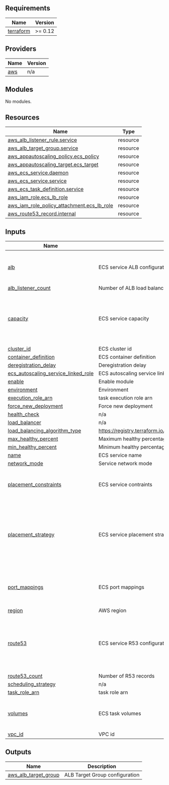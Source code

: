 ## Requirements

| Name | Version |
|------|---------|
| <a name="requirement_terraform"></a> [terraform](#requirement\_terraform) | >= 0.12 |

## Providers

| Name | Version |
|------|---------|
| <a name="provider_aws"></a> [aws](#provider\_aws) | n/a |

## Modules

No modules.

## Resources

| Name | Type |
|------|------|
| [aws_alb_listener_rule.service](https://registry.terraform.io/providers/hashicorp/aws/latest/docs/resources/alb_listener_rule) | resource |
| [aws_alb_target_group.service](https://registry.terraform.io/providers/hashicorp/aws/latest/docs/resources/alb_target_group) | resource |
| [aws_appautoscaling_policy.ecs_policy](https://registry.terraform.io/providers/hashicorp/aws/latest/docs/resources/appautoscaling_policy) | resource |
| [aws_appautoscaling_target.ecs_target](https://registry.terraform.io/providers/hashicorp/aws/latest/docs/resources/appautoscaling_target) | resource |
| [aws_ecs_service.daemon](https://registry.terraform.io/providers/hashicorp/aws/latest/docs/resources/ecs_service) | resource |
| [aws_ecs_service.service](https://registry.terraform.io/providers/hashicorp/aws/latest/docs/resources/ecs_service) | resource |
| [aws_ecs_task_definition.service](https://registry.terraform.io/providers/hashicorp/aws/latest/docs/resources/ecs_task_definition) | resource |
| [aws_iam_role.ecs_lb_role](https://registry.terraform.io/providers/hashicorp/aws/latest/docs/resources/iam_role) | resource |
| [aws_iam_role_policy_attachment.ecs_lb_role](https://registry.terraform.io/providers/hashicorp/aws/latest/docs/resources/iam_role_policy_attachment) | resource |
| [aws_route53_record.internal](https://registry.terraform.io/providers/hashicorp/aws/latest/docs/resources/route53_record) | resource |

## Inputs

| Name | Description | Type | Default | Required |
|------|-------------|------|---------|:--------:|
| <a name="input_alb"></a> [alb](#input\_alb) | ECS service ALB configuration | <pre>list(object({<br>    pattern      = string<br>    listener_arn = string<br>  }))</pre> | `[]` | no |
| <a name="input_alb_listener_count"></a> [alb\_listener\_count](#input\_alb\_listener\_count) | Number of ALB load balancers | `number` | `0` | no |
| <a name="input_capacity"></a> [capacity](#input\_capacity) | ECS service capacity | <pre>object({<br>    min            = number<br>    max            = number<br>    desired        = number<br>    enable_scaling = bool<br>    target_value   = number<br>  })</pre> | n/a | yes |
| <a name="input_cluster_id"></a> [cluster\_id](#input\_cluster\_id) | ECS cluster id | `string` | n/a | yes |
| <a name="input_container_definition"></a> [container\_definition](#input\_container\_definition) | ECS container definition | `string` | n/a | yes |
| <a name="input_deregistration_delay"></a> [deregistration\_delay](#input\_deregistration\_delay) | Deregistration delay | `number` | `60` | no |
| <a name="input_ecs_autoscaling_service_linked_role"></a> [ecs\_autoscaling\_service\_linked\_role](#input\_ecs\_autoscaling\_service\_linked\_role) | ECS autoscaling service linked role | `string` | `""` | no |
| <a name="input_enable"></a> [enable](#input\_enable) | Enable module | `bool` | `true` | no |
| <a name="input_environment"></a> [environment](#input\_environment) | Environment | `string` | n/a | yes |
| <a name="input_execution_role_arn"></a> [execution\_role\_arn](#input\_execution\_role\_arn) | task execution role arn | `string` | `null` | no |
| <a name="input_force_new_deployment"></a> [force\_new\_deployment](#input\_force\_new\_deployment) | Force new deployment | `bool` | `false` | no |
| <a name="input_health_check"></a> [health\_check](#input\_health\_check) | n/a | `map(string)` | `{}` | no |
| <a name="input_load_balancer"></a> [load\_balancer](#input\_load\_balancer) | n/a | `string` | `""` | no |
| <a name="input_load_balancing_algorithm_type"></a> [load\_balancing\_algorithm\_type](#input\_load\_balancing\_algorithm\_type) | https://registry.terraform.io/providers/hashicorp/aws/latest/docs/resources/lb_target_group#load_balancing_algorithm_type | `string` | `"least_outstanding_requests"` | no |
| <a name="input_max_healthy_percent"></a> [max\_healthy\_percent](#input\_max\_healthy\_percent) | Maximum healthy percentage | `number` | `null` | no |
| <a name="input_min_healthy_percent"></a> [min\_healthy\_percent](#input\_min\_healthy\_percent) | Minimum healthy percentage | `number` | `null` | no |
| <a name="input_name"></a> [name](#input\_name) | ECS service name | `string` | n/a | yes |
| <a name="input_network_mode"></a> [network\_mode](#input\_network\_mode) | Service network mode | `string` | `"bridge"` | no |
| <a name="input_placement_constraints"></a> [placement\_constraints](#input\_placement\_constraints) | ECS service contraints | <pre>list(object({<br>    type       = string<br>    expression = string<br>  }))</pre> | `[]` | no |
| <a name="input_placement_strategy"></a> [placement\_strategy](#input\_placement\_strategy) | ECS service placement strategy | <pre>list(object({<br>    field = string<br>    type  = string<br>  }))</pre> | <pre>[<br>  {<br>    "field": "attribute:ecs.availability-zone",<br>    "type": "spread"<br>  },<br>  {<br>    "field": "memory",<br>    "type": "binpack"<br>  }<br>]</pre> | no |
| <a name="input_port_mappings"></a> [port\_mappings](#input\_port\_mappings) | ECS port mappings | <pre>list(object({<br>    hostPort      = number<br>    containerPort = number<br>    protocol      = string<br>  }))</pre> | `[]` | no |
| <a name="input_region"></a> [region](#input\_region) | AWS region | `string` | n/a | yes |
| <a name="input_route53"></a> [route53](#input\_route53) | ECS service R53 configuration | <pre>list(object({<br>    zone_id                = string<br>    name                   = string<br>    type                   = string<br>    alias_name             = string<br>    alias_zone_id          = string<br>    evaluate_target_health = bool<br>  }))</pre> | `[]` | no |
| <a name="input_route53_count"></a> [route53\_count](#input\_route53\_count) | Number of R53 records | `number` | `0` | no |
| <a name="input_scheduling_strategy"></a> [scheduling\_strategy](#input\_scheduling\_strategy) | n/a | `string` | `"REPLICA"` | no |
| <a name="input_task_role_arn"></a> [task\_role\_arn](#input\_task\_role\_arn) | task role arn | `string` | n/a | yes |
| <a name="input_volumes"></a> [volumes](#input\_volumes) | ECS task volumes | <pre>list(object({<br>    name      = string<br>    host_path = string<br>  }))</pre> | `[]` | no |
| <a name="input_vpc_id"></a> [vpc\_id](#input\_vpc\_id) | VPC id | `string` | n/a | yes |

## Outputs

| Name | Description |
|------|-------------|
| <a name="output_aws_alb_target_group"></a> [aws\_alb\_target\_group](#output\_aws\_alb\_target\_group) | ALB Target Group configuration |
